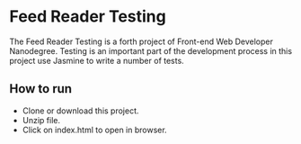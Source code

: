 # Feed Reader Testing
The Feed Reader Testing is a forth project of Front-end Web Developer Nanodegree. Testing is an important part of the development process in this project use Jasmine to write a number of tests.

## How to run
- Clone or download this project.
- Unzip file.
- Click on index.html to open in browser.